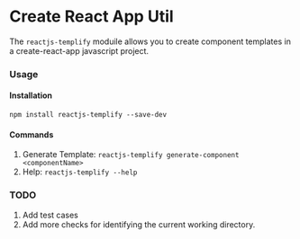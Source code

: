 # Create React App Util

The `reactjs-templify` moduile allows you to create component templates in a create-react-app javascript project.

### Usage

#### Installation

`npm install reactjs-templify --save-dev`

#### Commands

1. Generate Template: `reactjs-templify generate-component <componentName>`
2. Help: `reactjs-templify --help`

### TODO

1. Add test cases
2. Add more checks for identifying the current working directory.
